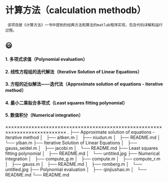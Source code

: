 # 计算方法（calculation methodb）
     该项目是《计算方法》一书中提到的经典方法和算法的matlab程序实现，包含代码详解和运行过程。
 :smiley:
 ----------------------------------------------------------------------------
 
 #### 1. 多项式求值（Polynomial evaluation）
 #### 2. 线性方程组的迭代解法（Iterative Solution of Linear Equations）
 #### 3. 方程的近似解法——迭代法（Approximate solution of equations - iterative method）
 #### 4. 最小二乘拟合多项式（Least squares fitting polynomial）
 #### 5. 数值积分（Numerical integration）

×××××××××××××××××××××××××××××××××××××××××××××××××××××××××××××××××××××××××××
.
├── Approximate solution of equations - iterative method
│   ├── aitken.m
│   ├── niudun.m
│   ├── README.md
│   └── yiban.m
├── Iterative Solution of Linear Equations
│   ├── gauss_seidel.m
│   ├── jacobi.m
│   └── README.md
├── Least squares fitting polynomial
│   ├── README.md
│   └── untitled.jpg
├── Numerical integration
│   ├── compute_g.m
│   ├── compute.m
│   ├── compute_r.m
│   ├── gauss.m
│   ├── README.md
│   ├── romberg.m
│   └── untitled.jpg
├── Polynomial evaluation
│   ├── qinjiushao.m
│   └── README.md
└── README.md
